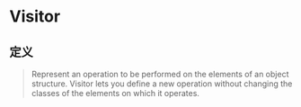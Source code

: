 # Visitor

## 定义
> Represent an operation to be performed on the elements of an object structure.
> Visitor lets you define a new operation without changing the classes of the elements on which it operates.
